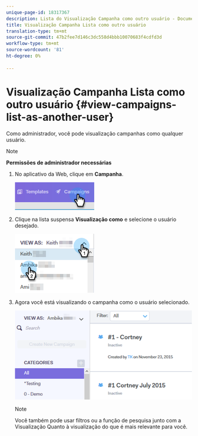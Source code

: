 ```yaml
---
unique-page-id: 18317367
description: Lista do Visualização Campanha como outro usuário - Documentos do Marketing - Documentação do produto
title: Visualização Campanha Lista como outro usuário
translation-type: tm+mt
source-git-commit: 47b2fee7d146c3dc558d4bbb10070683f4cdfd3d
workflow-type: tm+mt
source-wordcount: '81'
ht-degree: 0%

---
```



# Visualização Campanha Lista como outro usuário {#view-campaigns-list-as-another-user}

Como administrador, você pode visualização campanhas como qualquer usuário.

>[!NOTE]
>
>**Permissões de administrador necessárias**

1. No aplicativo da Web, clique em **Campanha**.

   ![](assets/one-5.png)

1. Clique na lista suspensa **Visualização como** e selecione o usuário desejado.

   ![](assets/two-4.png)

1. Agora você está visualizando o campanha como o usuário selecionado.

   ![](assets/three-4.png)

   >[!NOTE]
   >
   >Você também pode usar filtros ou a função de pesquisa junto com a Visualização Quanto à visualização do que é mais relevante para você.

